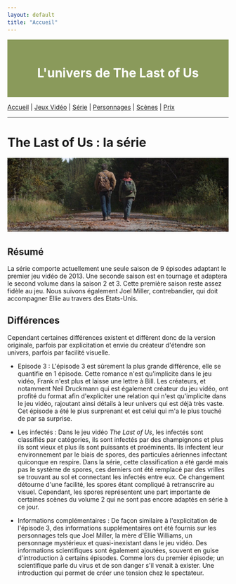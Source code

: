 ```yaml
---
layout: default
title: "Accueil"
---
```


<div style="background-color: #8A9A5B; padding: 20px; text-align: center; color: white;">
    <h1>L'univers de The Last of Us </h1>
</div>

[Accueil](index.md) | [Jeux Vidéo](jeuxvideo.md) | [Série](serie.md) | [Personnages](personnages.md) | [Scènes](scenes.md) | [Prix](prix.md)

---


# The Last of Us : la série

![Road](assets/road.jpg)

## Résumé
La série comporte actuellement une seule saison de 9 épisodes adaptant le premier jeu vidéo de 2013. Une seconde saison est en tournage et adaptera le second volume dans la saison 2 et 3. Cette première saison reste assez fidèle au jeu. Nous suivons également Joel Miller, contrebandier, qui doit accompagner Ellie au travers des Etats-Unis.

## Différences
Cependant certaines différences existent et diffèrent donc de la version originale, parfois par explicitation et envie du créateur d'étendre son univers, parfois par facilité visuelle.

- Episode 3 : L'épisode 3 est sûrement la plus grande différence, elle se quantifie en 1 épisode. Cette romance n'est qu'implicite dans le jeu vidéo, Frank n'est plus et laisse une lettre à Bill.
Les créateurs, et notamment Neil Druckmann qui est également créateur du jeu vidéo, ont profité du format afin d'expliciter une relation qui n'est qu'implicite dans le jeu vidéo, rajoutant ainsi détails à leur univers qui est déjà très vaste.
Cet épisode a été le plus surprenant et est celui qui m'a le plus touché de par sa surprise.

- Les infectés : Dans le jeu vidéo *The Last of Us*, les infectés sont classifiés par catégories, ils sont infectés par des champignons et plus ils sont vieux et plus ils sont puissants et proéminents.
Ils infectent leur environnement par le biais de spores, des particules aériennes infectant quiconque en respire. Dans la série, cette classification a été gardé mais pas le système de spores, ces derniers ont été remplacé par des vrilles se trouvant au sol et connectant les infectés entre eux.
Ce changement détourne d'une facilité, les spores étant compliqué à retranscrire au visuel. Cependant, les spores représentent une part importante de certaines scènes du volume 2 qui ne sont pas encore adaptés en série à ce jour.

 - Informations complémentaires : De façon similaire à l'explicitation de l'épisode 3, des informations supplémentaires ont été fournis sur les personnages tels que Joel Miller, la mère d'Ellie Williams, un personnage mystérieux et quasi-inexistant dans le jeu vidéo. Des informations scientifiques sont également ajoutées, souvent en guise d'introduction à certains épisodes. Comme lors du premier épisode; un scientifique parle du virus et de son danger s'il venait à exister. Une introduction qui permet de créer une tension chez le spectateur.

  
